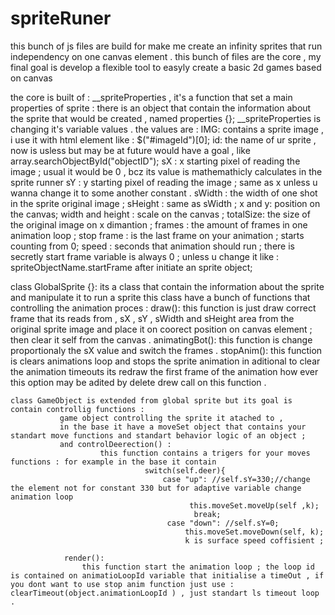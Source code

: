 # spriteRuner
this bunch of js files are build for make me create an infinity sprites that run independency on one canvas element  . this bunch of files are the core , my final goal is develop a flexible tool to easyly create a basic 2d games based on canvas


the core is built of :
    __spriteProperties , it's a function that set a main properties of sprite : 
        there is an object that contain the information about the sprite that would be created , named properties {};
         __spriteProperties is changing it's variable values .
         the values are :
              IMG: contains a sprite image , i use it with html element like : $("#imageId")[0];
              id: the name of ur sprite , now is usless but may be at future would have a goal , like array.searchObjectById("objectID");
              sX : x starting pixel of reading the image ; usual it would be 0 , bcz its value is mathemathicly calculates in the sprite runner
              sY : y starting pixel of reading the image ; same as x unless u wanna change it to some another constant  .
              sWidth : the width of one shot in the sprite original image ;
              sHeight : same as sWidth ;
              x and y: position on the canvas;
              width and height : scale on the canvas ;
              totalSize: the size of the original image on x dimantion ;
              frames : the amount of frames in one animation loop ; 
              stop frame : is the last frame on your animation ; starts counting from 0;
             speed : seconds that animation should run ;
             there is secretly start frame variable is always 0 ; unless u change it like : spriteObjectName.startFrame after initiate an sprite object;
             
             
             
   class GlobalSprite {}:
        its a class that contain the information about the sprite and manipulate it to run a sprite this class have a bunch of functions that controlling the animation           proces :
              draw(): 
                  this function is just draw correct frame that its reads from , sX , sY , sWidth and sHeight area from the original sprite image and place it on                          coorect position on canvas element ;
                   then clear it self from the canvas .
              animatingBot(): 
                  this function is change proportionaly the sX value and switch the frames .
              stopAnim(): 
                    this function is clears animations loop and stops the sprite animation in aditional to clear the animation timeouts its redraw the first frame of                       the animation how ever this option may be adited by delete drew call on this function .
                    
    class GameObject is extended from global sprite but its goal is contain controllig functions :
               game object controlling the sprite it atached to , 
               in the base it have a moveSet object that contains your standart move functions and standart behavior logic of an object ;
               and controlDeerection() : 
                        this function contains a trigers for your moves functions : for example in the base it contain 
                                  switch(self.deer){
                                      case "up": //self.sY=330;//change the element not for constant 330 but for adaptive variable change animation loop 
                                            this.moveSet.moveUp(self ,k);
                                             break;
                                       case "down": //self.sY=0; 
                                           this.moveSet.moveDown(self, k);
                                           k is surface speed coffisient ;
                                           
                render():
                    this function start the animation loop ; the loop id is contained on animatioLoopId variable that initialise a timeOut , if you dont want to use stop anim function just use : clearTimeout(object.animationLoopId ) , just standart ls timeout loop .
                    

                
    
   
   
   
                   
                  
        
        
             
             
             
              
